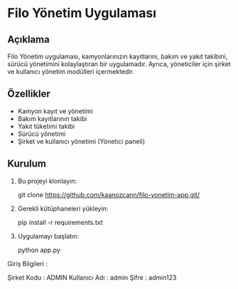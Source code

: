 # Filo Yönetim Uygulaması

## Açıklama
Filo Yönetim uygulaması, kamyonlarınızın kayıtlarını, bakım ve yakıt takibini, sürücü yönetimini kolaylaştıran bir uygulamadır. Ayrıca, yöneticiler için şirket ve kullanıcı yönetim modülleri içermektedir.

## Özellikler
- Kamyon kayıt ve yönetimi
- Bakım kayıtlarının takibi
- Yakıt tüketimi takibi
- Sürücü yönetimi
- Şirket ve kullanıcı yönetimi (Yönetici paneli)

## Kurulum
1. Bu projeyi klonlayın:
   
    git clone https://github.com/kaanozcann/filo-yonetim-app.git/
    
2. Gerekli kütüphaneleri yükleyin:
    
    pip install -r requirements.txt
    
3. Uygulamayı başlatın:
    
    python app.py
 

Giriş Bilgileri :

Şirket Kodu : ADMIN 
Kullanıcı Adı : admin
Şifre : admin123
